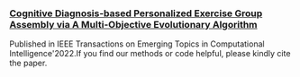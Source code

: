 ### [**Cognitive Diagnosis-based Personalized Exercise Group Assembly via A Multi-Objective Evolutionary Algorithm**](https://ieeexplore.ieee.org/document/10018283)
Published in IEEE Transactions on Emerging Topics in Computational Intelligence'2022.If you find our methods or code helpful, please kindly cite the paper.
